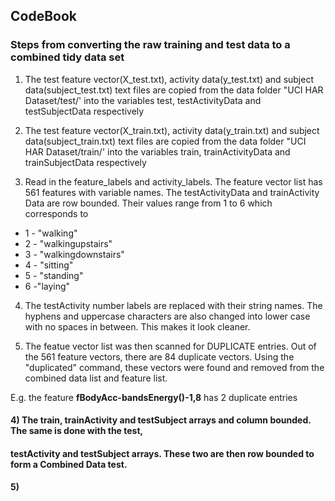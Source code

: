 ## CodeBook

### Steps from converting the raw training and test data to a combined tidy data set

1. The test feature vector(X_test.txt), activity data(y_test.txt) and subject data(subject_test.txt) text files are copied from the data folder "UCI HAR Dataset/test/' into the variables test, testActivityData and testSubjectData respectively

2. The test feature vector(X_train.txt), activity data(y_train.txt) and subject data(subject_train.txt) text files are copied from the data folder "UCI HAR Dataset/train/' into the variables train, trainActivityData and trainSubjectData respectively
  
3.  Read in the feature_labels and activity_labels. The feature vector list has 561 features with variable names. The testActivityData and trainActivity Data are row bounded. Their values range from 1 to 6 which corresponds to
  * 1 - "walking"  
  * 2 - "walkingupstairs" 
  * 3 - "walkingdownstairs"  
  * 4 - "sitting"     
  * 5 - "standing"           
  * 6 -"laying"

4. The testActivity number labels are replaced with their string names. The hyphens and uppercase characters are also changed into lower case with no spaces in between. This makes it look cleaner.

5. The featue vector list was then scanned for DUPLICATE entries. Out of the 561 feature vectors, there are 84 duplicate vectors. Using the "duplicated" command, these vectors were found and removed from the combined data list and feature list.

E.g. the feature **fBodyAcc-bandsEnergy()-1,8** has 2 duplicate entries






#### 4) The train, trainActivity and testSubject arrays and column bounded. The same is done with the test, 
####     testActivity and testSubject arrays. These two are then row bounded to form a Combined Data test.

#### 5)
